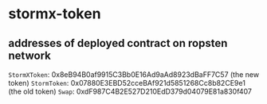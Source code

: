 # stormx-token

## addresses of deployed contract on ropsten network
``StormXToken``: 0x8eB94B0af9915C3Bb0E16Ad9aAd8923dBaFF7C57 (the new token)
``StormToken``:  0x07880E3EBD52cceBAf921d5851268Cc8b82CE9e1 (the old token)
``Swap``: 0xdF987C4B2E527D210EdD379d04079E81a830f407
